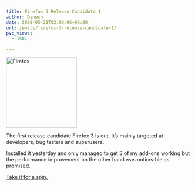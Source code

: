 ```yaml
---
title: Firefox 3 Release Candidate 1
author: Danesh
date: 2008-05-21T02:00:06+00:00
url: /posts/firefox-3-release-candidate-1/
pvc_views:
  - 1581

---
```

[<img loading="lazy" class="alignnone size-medium wp-image-577" title="Firefox" src="/wp-content/uploads/2008/05/firefoxlogopi91.png" alt="Firefox" width="192" height="192" srcset="/wp-content/uploads/2008/05/firefoxlogopi91.png 192w, /wp-content/uploads/2008/05/firefoxlogopi91-150x150.png 150w" sizes="(max-width: 192px) 100vw, 192px" />][1]

The first release candidate Firefox 3 is out. It&#8217;s mainly targeted at developers, bug testers and superusers.

Installed it yesterday and only managed to get 3 of my add-ons working but the performance improvement on the other hand was noticeable as promised.

[Take it for a spin.][2]

 [1]: /wp-content/uploads/2008/05/firefoxlogopi91.png
 [2]: http://www.mozilla.com/en-US/firefox/all-rc.html